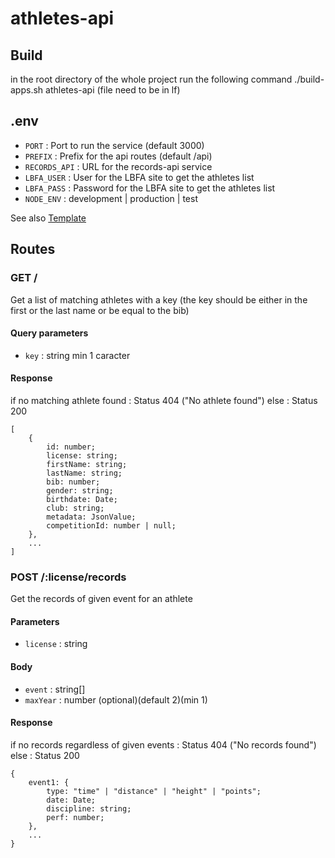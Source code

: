 # athletes-api

## Build
in the root directory of the whole project run the following command
./build-apps.sh athletes-api (file need to be in lf)


## .env
- `PORT` : Port to run the service (default 3000)
- `PREFIX` : Prefix for the api routes (default /api)
- `RECORDS_API` : URL for the records-api service
- `LBFA_USER` : User for the LBFA site to get the athletes list
- `LBFA_PASS` : Password for the LBFA site to get the athletes list
- `NODE_ENV` : development | production | test

See also [Template](.env.template)

## Routes
### GET /
Get a list of matching athletes with a key (the key should be either in the first or the last name or be equal to the bib)

#### Query parameters
- `key` : string min 1 caracter
#### Response
if no matching athlete found : 
Status 404 ("No athlete found")
else :
Status 200
```
[
    {
        id: number;
        license: string;
        firstName: string;
        lastName: string;
        bib: number;
        gender: string;
        birthdate: Date;
        club: string;
        metadata: JsonValue;
        competitionId: number | null;
    },
    ...
]
```

### POST /:license/records
Get the records of given event for an athlete

#### Parameters
- `license` : string
#### Body
- `event` : string[]
- `maxYear` : number (optional)(default 2)(min 1)
#### Response
if no records regardless of given events :
Status 404 ("No records found")
else :
Status 200
```
{
    event1: {
        type: "time" | "distance" | "height" | "points";
        date: Date;
        discipline: string;
        perf: number;
    },
    ...
}
```
